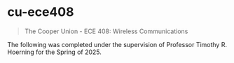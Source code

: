 # cu-ece408

> The Cooper Union - ECE 408: Wireless Communications

The following was completed under the supervision of Professor Timothy
R. Hoerning for the Spring of 2025.
